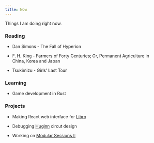 ```yaml
---
title: Now
---
```


Things I am doing right now.

### Reading

* Dan Simons - The Fall of Hyperion

* F. H. King - Farmers of Forty Centuries; Or, Permanent Agriculture in China, Korea and Japan

* Tsukimizu - Girls' Last Tour

### Learning

* Game development in Rust

### Projects

* Making React web interface for [Libro](/soft/libro)

* Debugging [Huginn](/things/huginn) circut design

* Working on [Modular Sessions II](/music/modular-sessions-ii)